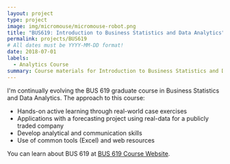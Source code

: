 ```yaml
---
layout: project
type: project
image: img/micromouse/micromouse-robot.png
title: "BUS619: Introduction to Business Statistics and Data Analytics"
permalink: projects/BUS619
# All dates must be YYYY-MM-DD format!
date: 2018-07-01
labels:
  - Analytics Course
summary: Course materials for Introduction to Business Statistics and Data Analytics
---
```


<div class="ui small rounded images">

</div>
I'm continually evolving the BUS 619 graduate course in Business Statistics and Data Analytics. The approach to this course:

- Hands-on active learning through real-world case exercises
- Applications with a forecasting project using real-data for a publicly traded company
- Develop analytical and communication skills
- Use of common tools (Excel) and web resources 

You can learn about BUS 619 at [BUS 619 Course Website](https://dport96.github.io/BUS619/index.html).